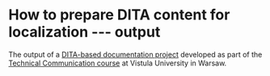 # How to prepare DITA content for localization --- output

The output of a [DITA-based documentation project](https://github.com/ldrobnik/dita-l10n) developed as part of the [Technical Communication course](https://www.vistula.edu.pl/kierunki-studiow/kontynuacja-edukacji/studia-podyplomowe/informatyka/komunikacja-techniczna) at Vistula University in Warsaw.

